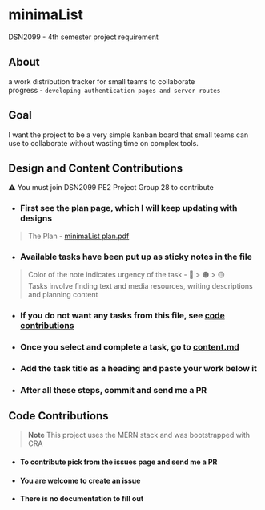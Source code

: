 # minimaList  
DSN2099 - 4th semester project requirement

## About
a work distribution tracker for small teams to collaborate  
progress - ```developing authentication pages and server routes```


## Goal
I want the project to be a very simple kanban board that small teams can use to collaborate without wasting time on complex tools.

## Design and Content Contributions
:warning: You must join DSN2099 PE2 Project Group 28 to contribute
+ ### First see the plan page, which I will keep updating with designs
> The Plan -   [minimaList plan.pdf](https://github.com/gitmank/minimaList/files/10296756/minimaList.plan.pdf)
+ ### Available tasks have been put up as sticky notes in the file
> Color of the note indicates urgency of the task - 🔴 > 🟠 > 🟡  
> Tasks involve finding text and media resources, writing descriptions and planning content
+ ### If you do not want any tasks from this file, see [code contributions](#code-contributions)
+ ### Once you select and complete a task, go to [content.md](https://github.com/gitmank/minimaList/blob/main/content.md)
+ ### Add the task title as a heading and paste your work below it
+ ### After all these steps, commit and send me a PR

## Code Contributions
> **Note** 
> This project uses the MERN stack and was bootstrapped with CRA
+ #### To contribute pick from the issues page and send me a PR
+ #### You are welcome to create an issue
+ #### There is no documentation to fill out
